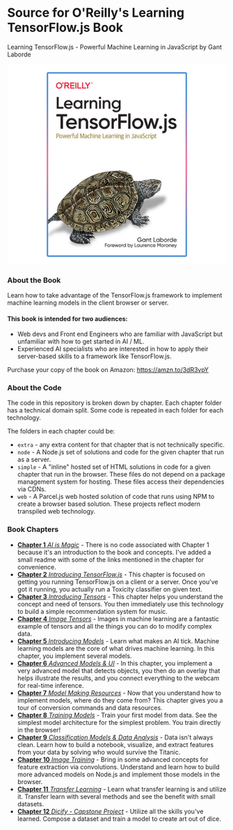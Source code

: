 # Source for O'Reilly's Learning TensorFlow.js Book

Learning TensorFlow.js - Powerful Machine Learning in JavaScript by Gant Laborde

![book cover](./_art/book_medium.jpg)

### About the Book

Learn how to take advantage of the TensorFlow.js framework to implement machine learning models in the client browser or server.

#### This book is intended for two audiences:

- Web devs and Front end Engineers who are familiar with JavaScript but unfamiliar with how to get started in AI / ML.
- Experienced AI specialists who are interested in how to apply their server-based skills to a framework like TensorFlow.js.

Purchase your copy of the book on Amazon: https://amzn.to/3dR3vpY

### About the Code

The code in this repository is broken down by chapter. Each chapter folder has a technical domain split. Some code is repeated in each folder for each technology.

The folders in each chapter could be:

- `extra` - any extra content for that chapter that is not technically specific.
- `node` - A Node.js set of solutions and code for the given chapter that run as a server.
- `simple` - A "inline" hosted set of HTML solutions in code for a given chapter that run in the browser. These files do not depend on a package management system for hosting. These files access their dependencies via CDNs.
- `web` - A Parcel.js web hosted solution of code that runs using NPM to create a browser based solution. These projects reflect modern transpiled web technology.

### Book Chapters

- [**Chapter 1** _AI is Magic_](https://github.com/GantMan/learn-tfjs/tree/master/chapter1) - There is no code associated with Chapter 1 because it's an introduction to the book and concepts.  I've added a small readme with some of the links mentioned in the chapter for convenience.
- [**Chapter 2** _Introducing TensorFlow.js_](https://github.com/GantMan/learn-tfjs/tree/master/chapter2) - This chapter is focused on getting you running TensorFlow.js on a client or a server. Once you've got it running, you actually run a Toxicity classifier on given text.
- [**Chapter 3** _Introducing Tensors_](https://github.com/GantMan/learn-tfjs/tree/master/chapter3) - This chapter helps you understand the concept and need of tensors. You then immediately use this technology to build a simple recommendation system for music.
- [**Chapter 4** _Image Tensors_](https://github.com/GantMan/learn-tfjs/tree/master/chapter4) - Images in machine learning are a fantastic example of tensors and all the things you can do to modify complex data.
- [**Chapter 5** _Introducing Models_](https://github.com/GantMan/learn-tfjs/tree/master/chapter5) - Learn what makes an AI tick. Machine learning models are the core of what drives machine learning. In this chapter, you implement several models.
- [**Chapter 6** _Advanced Models & UI_](https://github.com/GantMan/learn-tfjs/tree/master/chapter6) - In this chapter, you implement a very advanced model that detects objects, you then do an overlay that helps illustrate the results, and you connect everything to the webcam for real-time inference.
- [**Chapter 7** _Model Making Resources_](https://github.com/GantMan/learn-tfjs/tree/master/chapter7) - Now that you understand how to implement models, where do they come from? This chapter gives you a tour of conversion commands and data resources.
- [**Chapter 8** _Training Models_](https://github.com/GantMan/learn-tfjs/tree/master/chapter8) - Train your first model from data. See the simplest model architecture for the simplest problem. You train directly in the browser!
- [**Chapter 9** _Classification Models & Data Analysis_](https://github.com/GantMan/learn-tfjs/tree/master/chapter9) - Data isn't always clean. Learn how to build a notebook, visualize, and extract features from your data by solving who would survive the Titanic.
- [**Chapter 10** _Image Training_](https://github.com/GantMan/learn-tfjs/tree/master/chapter10) - Bring in some advanced concepts for feature extraction via convolutions. Understand and learn how to build more advanced models on Node.js and implement those models in the browser.
- [**Chapter 11** _Transfer Learning_](https://github.com/GantMan/learn-tfjs/tree/master/chapter11) - Learn what transfer learning is and utilize it. Transfer learn with several methods and see the benefit with small datasets.
- [**Chapter 12** _Dicify - Capstone Project_](https://github.com/GantMan/learn-tfjs/tree/master/chapter12) - Utilize all the skills you've learned. Compose a dataset and train a model to create art out of dice.
